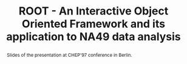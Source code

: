 ---
layout: default
title: ROOT - An Interactive Object Oriented Framework and its application to NA49 data analysis
authors:
publication:
year:
type: HISTORICAL
doi: https://root.cern/download//chep97_slides.tar.gz
abstract: Slides of the presentation at CHEP'97 conference in Berlin.
---